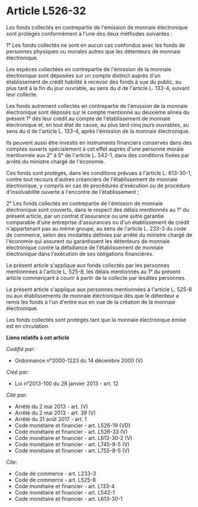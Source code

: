# Article L526-32

Les fonds collectés en contrepartie de l'émission de monnaie électronique sont protégés conformément à l'une des deux
méthodes suivantes : 

1° Les fonds collectés ne sont en aucun cas confondus avec les fonds de personnes physiques ou morales autres que les
détenteurs de monnaie électronique. 

Les espèces collectées en contrepartie de l'émission de la monnaie électronique sont déposées sur un compte distinct auprès
d'un établissement de crédit habilité à recevoir des fonds à vue du public, au plus tard à la fin du jour ouvrable, au sens
du d de l'article L. 133-4, suivant leur collecte. 

Les fonds autrement collectés en contrepartie de l'émission de la monnaie électronique sont déposés sur le compte mentionné
au deuxième alinéa du présent 1° dès leur crédit au compte de l'établissement de monnaie électronique et, en tout état de
cause, au plus tard cinq jours ouvrables, au sens du d de l'article L. 133-4, après l'émission de la monnaie électronique. 

Ils peuvent aussi être investis en instruments financiers conservés dans des comptes ouverts spécialement à cet effet auprès
d'une personne morale mentionnée aux 2° à 5° de l'article L. 542-1, dans des conditions fixées par arrêté du ministre chargé
de l'économie. 

Ces fonds sont protégés, dans les conditions prévues à l'article L. 613-30-1, contre tout recours d'autres créanciers de
l'établissement de monnaie électronique, y compris en cas de procédures d'exécution ou de procédure d'insolvabilité ouverte à
l'encontre de l'établissement ; 

2° Les fonds collectés en contrepartie de l'émission de monnaie électronique sont couverts, dans le respect des délais
mentionnés au 1° du présent article, par un contrat d'assurance ou une autre garantie comparable d'une entreprise
d'assurances ou d'un établissement de crédit n'appartenant pas au même groupe, au sens de l'article L. 233-3 du code de
commerce, selon des modalités définies par arrêté du ministre chargé de l'économie qui assurent ou garantissent les
détenteurs de monnaie électronique contre la défaillance de l'établissement de monnaie électronique dans l'exécution de ses
obligations financières. 

Le présent article s'applique aux fonds collectés par les personnes mentionnées à l'article L. 525-8, les délais mentionnés
au 1° du présent article commençant à courir à partir de la collecte par lesdites personnes. 

Le présent article s'applique aux personnes mentionnées à l'article L. 525-8 ou aux établissements de monnaie électronique
dès que le détenteur a remis les fonds à l'un d'entre eux en vue de la création de la monnaie électronique. 

Les fonds collectés sont protégés tant que la monnaie électronique émise est en circulation.

**Liens relatifs à cet article**

_Codifié par_:

  - Ordonnance n°2000-1223 du 14 décembre 2000 (V)

_Créé par_:

  - Loi n°2013-100 du 28 janvier 2013 - art. 12

_Cité par_:

  - Arrêté du 2 mai 2013 - art. (V)
  - Arrêté du 2 mai 2013 - art. 39 (V)
  - Arrêté du 31 août 2017 - art. 1
  - Code monétaire et financier - art. L526-19 (VD)
  - Code monétaire et financier - art. L526-33 (V)
  - Code monétaire et financier - art. L613-30-2 (V)
  - Code monétaire et financier - art. L745-8-5 (V)
  - Code monétaire et financier - art. L755-8-5 (V)

_Cite_:

  - Code de commerce - art. L233-3
  - Code de commerce - art. L525-8
  - Code monétaire et financier - art. L133-4
  - Code monétaire et financier - art. L542-1
  - Code monétaire et financier - art. L613-30-1
